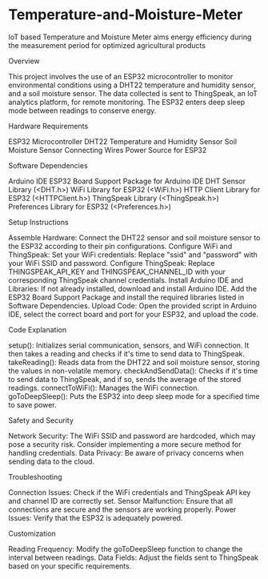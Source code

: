 # Temperature-and-Moisture-Meter
IoT based Temperature and Moisture Meter aims energy efficiency during the measurement period for optimized agricultural products



Overview

This project involves the use of an ESP32 microcontroller to monitor environmental conditions using a DHT22 temperature and humidity sensor, and a soil moisture sensor. The data collected is sent to ThingSpeak, an IoT analytics platform, for remote monitoring. The ESP32 enters deep sleep mode between readings to conserve energy.

Hardware Requirements

ESP32 Microcontroller
DHT22 Temperature and Humidity Sensor
Soil Moisture Sensor
Connecting Wires
Power Source for ESP32

Software Dependencies

Arduino IDE
ESP32 Board Support Package for Arduino IDE
DHT Sensor Library (<DHT.h>)
WiFi Library for ESP32 (<WiFi.h>)
HTTP Client Library for ESP32 (<HTTPClient.h>)
ThingSpeak Library (<ThingSpeak.h>)
Preferences Library for ESP32 (<Preferences.h>)

Setup Instructions

Assemble Hardware: Connect the DHT22 sensor and soil moisture sensor to the ESP32 according to their pin configurations.
Configure WiFi and ThingSpeak:
Set your WiFi credentials: Replace "ssid" and "password" with your WiFi SSID and password.
Configure ThingSpeak: Replace THINGSPEAK_API_KEY and THINGSPEAK_CHANNEL_ID with your corresponding ThingSpeak channel credentials.
Install Arduino IDE and Libraries: If not already installed, download and install Arduino IDE. Add the ESP32 Board Support Package and install the required libraries listed in Software Dependencies.
Upload Code: Open the provided script in Arduino IDE, select the correct board and port for your ESP32, and upload the code.

Code Explanation

setup(): Initializes serial communication, sensors, and WiFi connection. It then takes a reading and checks if it's time to send data to ThingSpeak.
takeReading(): Reads data from the DHT22 and soil moisture sensor, storing the values in non-volatile memory.
checkAndSendData(): Checks if it's time to send data to ThingSpeak, and if so, sends the average of the stored readings.
connectToWiFi(): Manages the WiFi connection.
goToDeepSleep(): Puts the ESP32 into deep sleep mode for a specified time to save power.

Safety and Security

Network Security: The WiFi SSID and password are hardcoded, which may pose a security risk. Consider implementing a more secure method for handling credentials.
Data Privacy: Be aware of privacy concerns when sending data to the cloud.

Troubleshooting

Connection Issues: Check if the WiFi credentials and ThingSpeak API key and channel ID are correctly set.
Sensor Malfunction: Ensure that all connections are secure and the sensors are working properly.
Power Issues: Verify that the ESP32 is adequately powered.

Customization

Reading Frequency: Modify the goToDeepSleep function to change the interval between readings.
Data Fields: Adjust the fields sent to ThingSpeak based on your specific requirements.
